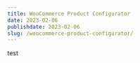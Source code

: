 ```yaml
---
title: WooCommerce Product Configurator
date: 2023-02-06
publishdate: 2023-02-06
slug: /woocommerce-product-configurator/
---
```


test